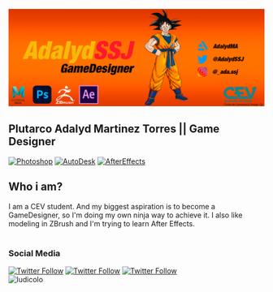 

[![Imagen Banner](https://raw.githubusercontent.com/AdalydMartinez2A/AdalydMartinez2A/main/Resources/banner_githhub.jpg)]()
## Plutarco Adalyd Martinez Torres || Game Designer
[![Photoshop](https://img.shields.io/badge/Photoshop-31A8FF?style=for-the-badge&logo=Adobe%20Photoshop&logoColor=white&labelColor=101010)]()
[![AutoDesk](https://img.shields.io/badge/autodesk-%230696D7.svg?&style=for-the-badge&logo=autodesk&logoColor=white&labelColor=101010)]()
[![AfterEffects](https://img.shields.io/badge/adobe%20after%20effects-%239999FF.svg?&style=for-the-badge&logo=adobe%20after%20effects&logoColor=white&labelColor=101010)]()
<br>
## Who i am?
I am a CEV student. And my biggest aspiration is to become a GameDesigner, so I'm doing my own ninja way to achieve it. I also like modeling in ZBrush and I'm trying to learn After Effects.
<br><br>
### Social Media
[![Twitter Follow](https://img.shields.io/twitter/url?label=Twitter&style=social&url=https%3A%2F%2Ftwitter.com%2FAdalydSSJ)](https://twitter.com/AdalydSSJ)
[![Twitter Follow](https://img.shields.io/twitter/url?label=ArtStation&logo=ArtStation&style=social&url=https%3A%2F%2Ftwitter.com%2FAdalydSSJ)]( https://www.artstation.com/ada_ssj)
[![Twitter Follow](https://img.shields.io/twitter/url?label=Instagram&logo=Instagram&style=social&url=https%3A%2F%2Ftwitter.com%2FAdalydSSJ)]( https://www.instagram.com/_ada.ssj/)
<br>
![ludicolo](https://cdna.artstation.com/p/assets/images/images/050/530/798/large/adalydma-renderconfirma.jpg?1655084045)
